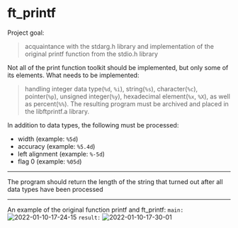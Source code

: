 # ft_printf
Project goal:
> acquaintance with the stdarg.h library and implementation of the original printf function from the stdio.h library

Not all of the print function toolkit should be implemented, but only some of its elements.
What needs to be implemented:
> handling integer data type(`%d`, `%i`), string(`%s`), character(`%c`), pointer(`%p`),
> unsigned integer(`%y`), hexadecimal element(`%x`, `%X`), as well as percent(`%%`).
> The resulting program must be archived and placed in the libftprintf.a library.

In addition to data types, the following must be processed:
* width (example: `%5d`)
* accuracy (example: `%5.4d`)
* left alignment (example: `%-5d`)
* flag 0 (example: `%05d`)
***
The program should return the length of the string that turned out after all data types have been processed
***
An example of the original function printf and ft_printf:
`main:`
<img src="https://i.ibb.co/JCtz9BJ/2022-01-10-17-24-15.png" alt="2022-01-10-17-24-15" border="0">
`result:`
<img src="https://i.ibb.co/Dggdvz6/2022-01-10-17-30-01.png" alt="2022-01-10-17-30-01" border="0">

